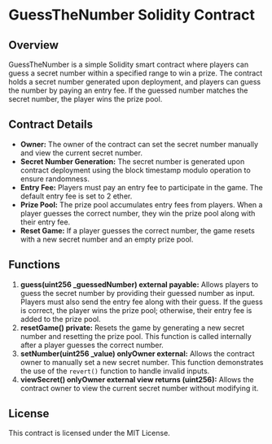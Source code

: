 # GuessTheNumber Solidity Contract

## Overview
GuessTheNumber is a simple Solidity smart contract where players can guess a secret number within a specified range to win a prize. The contract holds a secret number generated upon deployment, and players can guess the number by paying an entry fee. If the guessed number matches the secret number, the player wins the prize pool.

## Contract Details
- **Owner:** The owner of the contract can set the secret number manually and view the current secret number.
- **Secret Number Generation:** The secret number is generated upon contract deployment using the block timestamp modulo operation to ensure randomness.
- **Entry Fee:** Players must pay an entry fee to participate in the game. The default entry fee is set to 2 ether.
- **Prize Pool:** The prize pool accumulates entry fees from players. When a player guesses the correct number, they win the prize pool along with their entry fee.
- **Reset Game:** If a player guesses the correct number, the game resets with a new secret number and an empty prize pool.

## Functions
1. **guess(uint256 _guessedNumber) external payable:** Allows players to guess the secret number by providing their guessed number as input. Players must also send the entry fee along with their guess. If the guess is correct, the player wins the prize pool; otherwise, their entry fee is added to the prize pool.
2. **resetGame() private:** Resets the game by generating a new secret number and resetting the prize pool. This function is called internally after a player guesses the correct number.
3. **setNumber(uint256 _value) onlyOwner external:** Allows the contract owner to manually set a new secret number. This function demonstrates the use of the `revert()` function to handle invalid inputs.
4. **viewSecret() onlyOwner external view returns (uint256):** Allows the contract owner to view the current secret number without modifying it.

## License
This contract is licensed under the MIT License.
